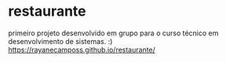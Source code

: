 # restaurante

primeiro projeto desenvolvido em grupo para o curso técnico em desenvolvimento de sistemas. :)
https://rayanecamposs.github.io/restaurante/
